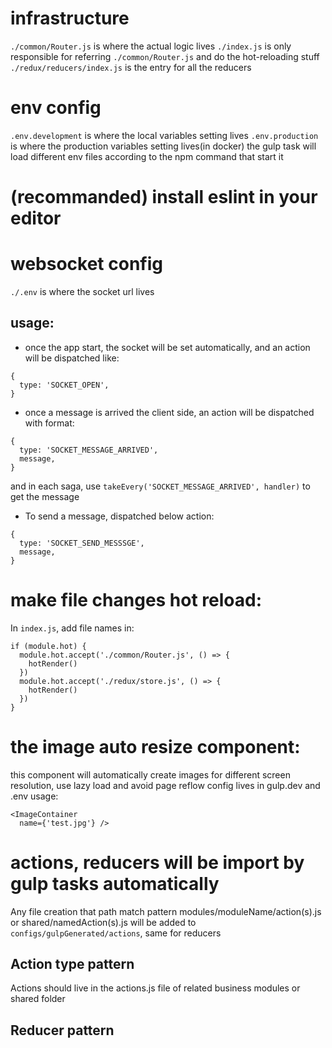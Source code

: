 # infrastructure
``./common/Router.js`` is where the actual logic lives
``./index.js`` is only responsible for referring ``./common/Router.js`` and do the hot-reloading stuff
``./redux/reducers/index.js`` is the entry for all the reducers

# env config
``.env.development`` is where the local variables setting lives
``.env.production`` is where the production variables setting lives(in docker)
the gulp task will load different env files according to the npm command that start it

# (recommanded) install eslint in your editor

# websocket config
``./.env`` is where the socket url lives
## usage:
* once the app start, the socket will be set automatically, and an action will be dispatched like:
```
{
  type: 'SOCKET_OPEN',
}
```

* once a message is arrived the client side, an action will be dispatched with format:
```
{
  type: 'SOCKET_MESSAGE_ARRIVED',
  message,
}
```
and in each saga, use ``takeEvery('SOCKET_MESSAGE_ARRIVED', handler)`` to get the message

* To send a message, dispatched below action:
```
{
  type: 'SOCKET_SEND_MESSSGE',
  message,
}
```

# make file changes hot reload:
In ``index.js``, add file names in:
```
if (module.hot) {
  module.hot.accept('./common/Router.js', () => {
    hotRender()
  })
  module.hot.accept('./redux/store.js', () => {
    hotRender()
  })
}
```

# the image auto resize component:
this component will automatically create images for different screen resolution, use lazy load and avoid page reflow
config lives in gulp.dev and .env
usage:
```
<ImageContainer
  name={'test.jpg'} />
```

# actions, reducers will be import by gulp tasks automatically
Any file creation that path match pattern modules/moduleName/action(s).js or shared/namedAction(s).js will be added to ``configs/gulpGenerated/actions``, same for reducers

## Action type pattern
Actions should live in the actions.js file of related business modules or shared folder

## Reducer pattern
